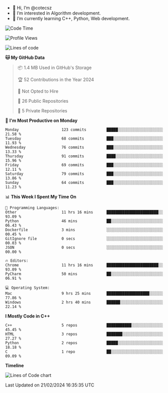 - 👋 Hi, I’m @cotecsz
- 👀 I’m interested in Algorithm development.
- 🌱 I’m currently learning C++, Python, Web development.

<!---
cotecsz/cotecsz is a ✨ special ✨ repository because its `README.md` (this file) appears on your GitHub profile.
You can click the Preview link to take a look at your changes.
--->

<!--START_SECTION:waka-->
![Code Time](http://img.shields.io/badge/Code%20Time-508%20hrs%2058%20mins-blue)

![Profile Views](http://img.shields.io/badge/Profile%20Views-0-blue)

![Lines of code](https://img.shields.io/badge/From%20Hello%20World%20I%27ve%20Written-1.2%20million%20lines%20of%20code-blue)

**🐱 My GitHub Data** 

> 📦 1.4 MB Used in GitHub's Storage 
 > 
> 🏆 52 Contributions in the Year 2024
 > 
> 🚫 Not Opted to Hire
 > 
> 📜 26 Public Repositories 
 > 
> 🔑 5 Private Repositories 
 > 
📅 **I'm Most Productive on Monday** 

```text
Monday                   123 commits         █████░░░░░░░░░░░░░░░░░░░░   21.58 % 
Tuesday                  68 commits          ███░░░░░░░░░░░░░░░░░░░░░░   11.93 % 
Wednesday                76 commits          ███░░░░░░░░░░░░░░░░░░░░░░   13.33 % 
Thursday                 91 commits          ████░░░░░░░░░░░░░░░░░░░░░   15.96 % 
Friday                   69 commits          ███░░░░░░░░░░░░░░░░░░░░░░   12.11 % 
Saturday                 79 commits          ███░░░░░░░░░░░░░░░░░░░░░░   13.86 % 
Sunday                   64 commits          ███░░░░░░░░░░░░░░░░░░░░░░   11.23 % 
```


📊 **This Week I Spent My Time On** 

```text
💬 Programming Languages: 
Other                    11 hrs 16 mins      ███████████████████████░░   93.09 % 
Python                   46 mins             ██░░░░░░░░░░░░░░░░░░░░░░░   06.43 % 
Dockerfile               3 mins              ░░░░░░░░░░░░░░░░░░░░░░░░░   00.45 % 
GitIgnore file           0 secs              ░░░░░░░░░░░░░░░░░░░░░░░░░   00.03 % 
JSON                     0 secs              ░░░░░░░░░░░░░░░░░░░░░░░░░   00.00 % 

🔥 Editors: 
Chrome                   11 hrs 16 mins      ███████████████████████░░   93.09 % 
PyCharm                  50 mins             ██░░░░░░░░░░░░░░░░░░░░░░░   06.91 % 

💻 Operating System: 
Mac                      9 hrs 25 mins       ███████████████████░░░░░░   77.86 % 
Windows                  2 hrs 40 mins       ██████░░░░░░░░░░░░░░░░░░░   22.14 % 
```

**I Mostly Code in C++** 

```text
C++                      5 repos             ███████████░░░░░░░░░░░░░░   45.45 % 
HTML                     3 repos             ███████░░░░░░░░░░░░░░░░░░   27.27 % 
Python                   2 repos             █████░░░░░░░░░░░░░░░░░░░░   18.18 % 
C                        1 repo              ██░░░░░░░░░░░░░░░░░░░░░░░   09.09 % 
```



**Timeline**

![Lines of Code chart](https://raw.githubusercontent.com/cotecsz/cotecsz/master/assets/bar_graph.png)


 Last Updated on 21/02/2024 16:35:35 UTC
<!--END_SECTION:waka-->
